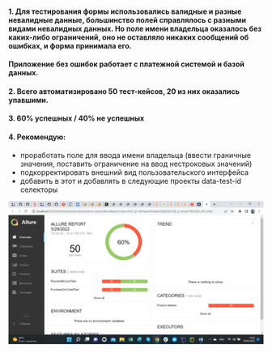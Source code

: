 #### 1. Для тестирования формы использовались валидные и разные невалидные данные, большинство полей справлялось с разными видами невалидных данных. Но поле имени владельца оказалось без каких-либо ограничений, оно не оставляло никаких сообщений об ошибках, и форма принимала его.
#### Приложение без ошибок работает с платежной системой и базой данных.

#### 2. Всего автоматизировано 50 тест-кейсов, 20 из них оказались упавшими.
#### 3. 60% успешных / 40% не успешных
#### 4. Рекомендую: 
* проработать поле для ввода имени владельца (ввести граничные значения, поставить ограничение на ввод нестроковых значений)
* подкорректировать внешний вид пользовательского интерфейса
* добавить в этот и добавлять в следующие проекты data-test-id селекторы



![img.png](img.png)